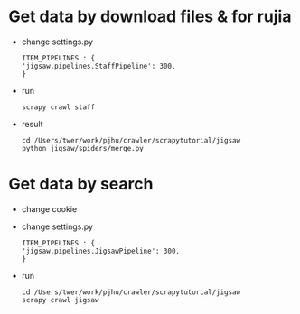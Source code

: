 # Get data by download files & for rujia
- change settings.py
    ```
    ITEM_PIPELINES : {
    'jigsaw.pipelines.StaffPipeline': 300,
    }
    ```

- run
    ```
    scrapy crawl staff
    ```

- result
    ```
    cd /Users/twer/work/pjhu/crawler/scrapytutorial/jigsaw
    python jigsaw/spiders/merge.py
    ```

# Get data by search
- change cookie

- change settings.py
    ```
    ITEM_PIPELINES : {
    'jigsaw.pipelines.JigsawPipeline': 300,
    }
    ```

- run
    ```
    cd /Users/twer/work/pjhu/crawler/scrapytutorial/jigsaw
    scrapy crawl jigsaw
    ```
